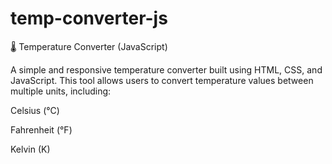 # temp-converter-js

🌡️ Temperature Converter (JavaScript)

A simple and responsive temperature converter built using HTML, CSS, and JavaScript. This tool allows users to convert temperature values between multiple units, including:

Celsius (°C)

Fahrenheit (°F)

Kelvin (K)
